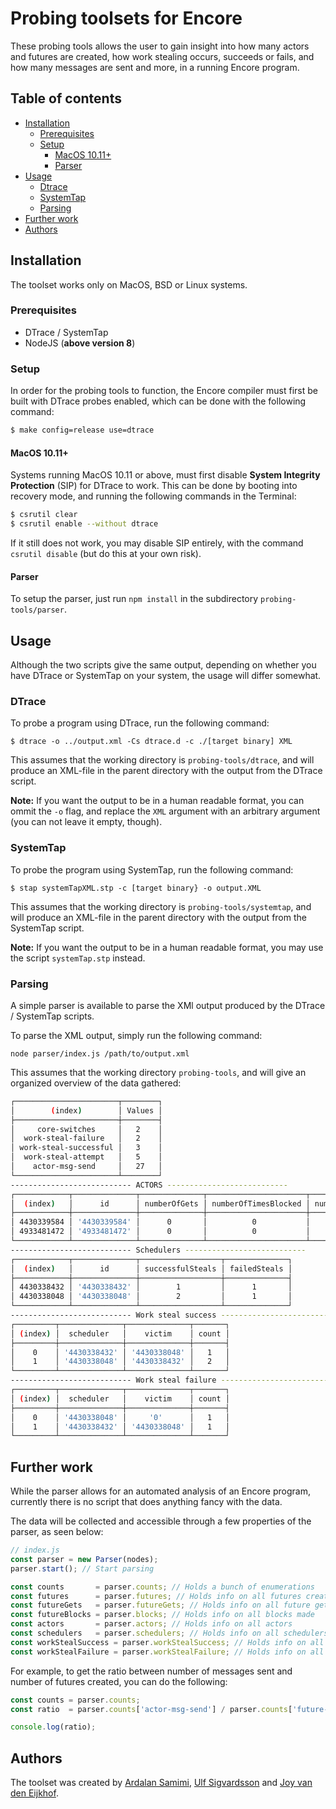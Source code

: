 # Probing toolsets for Encore

These probing tools allows the user to gain insight into how many actors and futures are created, how work stealing occurs, succeeds or fails, and how many messages are sent and more, in a running Encore program.

## Table of contents

* [Installation](#installation)
	* [Prerequisites](#prerequisites)
	* [Setup](#setup)
		* [MacOS 10.11+](#macos-1011)
		* [Parser](#parser)
* [Usage](#usage)
	* [Dtrace](#dtrace)
	* [SystemTap](#systemtap)
	* [Parsing](#parsing)
* [Further work](#further-work)
* [Authors](#authors)

## Installation

The toolset works only on MacOS, BSD or Linux systems.

### Prerequisites

* DTrace / SystemTap
* NodeJS (**above version 8**)

### Setup

In order for the probing tools to function, the Encore compiler must first be built with DTrace probes enabled, which can be done with the following command:

```bash
$ make config=release use=dtrace
```

#### MacOS 10.11+

Systems running MacOS 10.11 or above, must first disable  **System Integrity Protection** (SIP) for DTrace to work. This can be done by booting into recovery mode, and running the following commands in the Terminal:

```bash
$ csrutil clear
$ csrutil enable --without dtrace
```

If it still does not work, you may disable SIP entirely, with the command ``csrutil disable`` (but do this at your own risk).

#### Parser

To setup the parser, just run ``npm install`` in the subdirectory ``probing-tools/parser``.

## Usage

Although the two scripts give the same output, depending on whether you have DTrace or SystemTap on your system, the usage will differ somewhat.



### DTrace

To probe a program using DTrace, run the following command:

```
$ dtrace -o ../output.xml -Cs dtrace.d -c ./[target binary] XML
```

This assumes that the working directory is ``probing-tools/dtrace``, and will produce an XML-file in the parent directory with the output from the DTrace script.

**Note:** If you want the output to be in a human readable format, you can ommit the ``-o`` flag, and replace the ``XML`` argument with an arbitrary argument (you can not leave it empty, though).

### SystemTap

To probe the program using SystemTap, run the following command:

```
$ stap systemTapXML.stp -c [target binary} -o output.XML
```

This assumes that the working directory is ``probing-tools/systemtap``, and will produce an XML-file in the parent directory with the output from the SystemTap script.

**Note:** If you want the output to be in a human readable format, you may use the script ``systemTap.stp`` instead.

### Parsing

A simple parser is available to parse the XMl output produced by the DTrace / SystemTap scripts.

To parse the XML output, simply run the following command:

```
node parser/index.js /path/to/output.xml
```

This assumes that the working directory ``probing-tools``, and will give an organized overview of the data gathered:

```bash
┌───────────────────────┬────────┐
│        (index)        │ Values │
├───────────────────────┼────────┤
│     core-switches     │   2    │
│  work-steal-failure   │   2    │
│ work-steal-successful │   3    │
│  work-steal-attempt   │   5    │
│    actor-msg-send     │   27   │
└───────────────────────┴────────┘
--------------------------- ACTORS ---------------------------
┌────────────┬──────────────┬──────────────┬──────────────────────┬─────────────────────┐
│  (index)   │      id      │ numberOfGets │ numberOfTimesBlocked │ numberOfTimesStolen │
├────────────┼──────────────┼──────────────┼──────────────────────┼─────────────────────┤
│ 4430339584 │ '4430339584' │      0       │          0           │          1          │
│ 4933481472 │ '4933481472' │      0       │          0           │          2          │
└────────────┴──────────────┴──────────────┴──────────────────────┴─────────────────────┘
--------------------------- Schedulers ---------------------------
┌────────────┬──────────────┬──────────────────┬──────────────┐
│  (index)   │      id      │ successfulSteals │ failedSteals │
├────────────┼──────────────┼──────────────────┼──────────────┤
│ 4430338432 │ '4430338432' │        1         │      1       │
│ 4430338048 │ '4430338048' │        2         │      1       │
└────────────┴──────────────┴──────────────────┴──────────────┘
--------------------------- Work steal success ---------------------------
┌─────────┬──────────────┬──────────────┬───────┐
│ (index) │  scheduler   │    victim    │ count │
├─────────┼──────────────┼──────────────┼───────┤
│    0    │ '4430338432' │ '4430338048' │   1   │
│    1    │ '4430338048' │ '4430338432' │   2   │
└─────────┴──────────────┴──────────────┴───────┘
--------------------------- Work steal failure ---------------------------
┌─────────┬──────────────┬──────────────┬───────┐
│ (index) │  scheduler   │    victim    │ count │
├─────────┼──────────────┼──────────────┼───────┤
│    0    │ '4430338048' │     '0'      │   1   │
│    1    │ '4430338432' │ '4430338048' │   1   │
└─────────┴──────────────┴──────────────┴───────┘
```

## Further work

While the parser allows for an automated analysis of an Encore program, currently there is no script that does anything fancy with the data.

The data will be collected and accessible through a few properties of the parser, as seen below:

```js
// index.js
const parser = new Parser(nodes);
parser.start(); // Start parsing

const counts       = parser.counts; // Holds a bunch of enumerations
const futures      = parser.futures; // Holds info on all futures created
const futureGets   = parser.futureGets; // Holds info on all future gets
const futureBlocks = parser.blocks; // Holds info on all blocks made
const actors       = parser.actors; // Holds info on all actors
const schedulers   = parser.schedulers; // Holds info on all schedulers
const workStealSuccess = parser.workStealSuccess; // Holds info on all successful work steals
const workStealFailure = parser.workStealFailure; // Holds info on all failed work steals
```

For example, to get the ratio between number of messages sent and number of futures created, you can do the following:

```js
const counts = parser.counts;
const ratio  = parser.counts['actor-msg-send'] / parser.counts['future-create'];

console.log(ratio);
```


## Authors

The toolset was created by [Ardalan Samimi](https://github.com/pkrll), [Ulf Sigvardsson](https://github.com/ulfsigvardsson) and [Joy van den Eijkhof](https://github.com/elieoaks).
